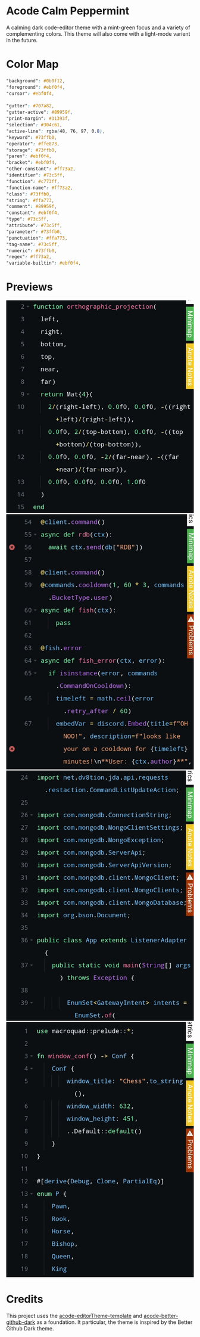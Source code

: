 # Acode Calm Peppermint

A calming dark code-editor theme with a mint-green focus and a variety of complementing colors. This theme will also come with a light-mode varient in the future.

# Color Map
```scss
"background": #0b0f12,
"foreground": #ebf0f4,
"cursor": #ebf0f4,

"gutter": #707a82,
"gutter-active": #89959f,
"print-margin": #31393f,
"selection": #304c61,
"active-line": rgba(48, 76, 97, 0.8),
"keyword": #73ffb0,
"operator": #ffe873,
"storage": #73ffb0,
"paren": #ebf0f4,
"bracket": #ebf0f4,
"other-constant": #ff73a2,
"identifier": #73c5ff,
"function": #c773ff,
"function-name": #ff73a2,
"class": #73ffb0,
"string": #ffa773,
"comment": #89959f,
"constant": #ebf0f4,
"type": #73c5ff,
"attribute": #73c5ff,
"parameter": #73ffb0,
"punctuation": #ffa773,
"tag-name": #73c5ff,
"numeric": #73ffb0,
"regex": #ff73a2,
"variable-builtin": #ebf0f4,
```

# Previews

![previewJulia](https://raw.githubusercontent.com/The-Nice-One/acode-calm-peppermint/refs/heads/main/res/previews/julia.jpg)
![previewPython](https://raw.githubusercontent.com/The-Nice-One/acode-calm-peppermint/refs/heads/main/res/previews/python.jpg)
![previewJava](https://raw.githubusercontent.com/The-Nice-One/acode-calm-peppermint/refs/heads/main/res/previews/java.jpg)
![previewRust](https://raw.githubusercontent.com/The-Nice-One/acode-calm-peppermint/refs/heads/main/res/previews/rust.jpg)

# Credits

This project uses the [acode-editorTheme-template](https://github.com/legendSabbir/acode-editorTheme-template) and [acode-better-github-dark](https://github.com/overskul/acode-better-github-dark) as a foundation. It particular, the theme is inspired by the Better Github Dark theme.
